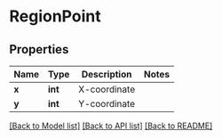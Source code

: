 # RegionPoint

## Properties
Name | Type | Description | Notes
------------ | ------------- | ------------- | -------------
**x** | **int** | X-coordinate  | 
**y** | **int** | Y-coordinate  | 

[[Back to Model list]](../README.md#documentation-for-models) [[Back to API list]](../README.md#documentation-for-api-endpoints) [[Back to README]](../README.md)


